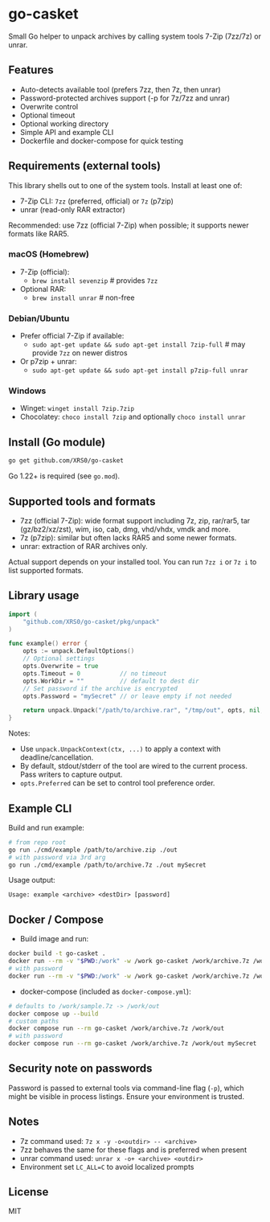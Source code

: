 # go-casket

Small Go helper to unpack archives by calling system tools 7-Zip (7zz/7z) or unrar.

## Features
- Auto-detects available tool (prefers 7zz, then 7z, then unrar)
- Password-protected archives support (-p for 7z/7zz and unrar)
- Overwrite control
- Optional timeout
- Optional working directory
- Simple API and example CLI
- Dockerfile and docker-compose for quick testing

## Requirements (external tools)
This library shells out to one of the system tools. Install at least one of:
- 7-Zip CLI: `7zz` (preferred, official) or `7z` (p7zip)
- unrar (read-only RAR extractor)

Recommended: use 7zz (official 7-Zip) when possible; it supports newer formats like RAR5.

### macOS (Homebrew)
- 7-Zip (official):
  - `brew install sevenzip`  # provides `7zz`
- Optional RAR:
  - `brew install unrar`     # non-free

### Debian/Ubuntu
- Prefer official 7-Zip if available:
  - `sudo apt-get update && sudo apt-get install 7zip-full`  # may provide `7zz` on newer distros
- Or p7zip + unrar:
  - `sudo apt-get update && sudo apt-get install p7zip-full unrar`

### Windows
- Winget: `winget install 7zip.7zip`
- Chocolatey: `choco install 7zip` and optionally `choco install unrar`

## Install (Go module)
```bash
go get github.com/XRS0/go-casket
```
Go 1.22+ is required (see `go.mod`).

## Supported tools and formats
- 7zz (official 7-Zip): wide format support including 7z, zip, rar/rar5, tar (gz/bz2/xz/zst), wim, iso, cab, dmg, vhd/vhdx, vmdk and more.
- 7z (p7zip): similar but often lacks RAR5 and some newer formats.
- unrar: extraction of RAR archives only.

Actual support depends on your installed tool. You can run `7zz i` or `7z i` to list supported formats.

## Library usage
```go
import (
    "github.com/XRS0/go-casket/pkg/unpack"
)

func example() error {
    opts := unpack.DefaultOptions()
    // Optional settings
    opts.Overwrite = true
    opts.Timeout = 0           // no timeout
    opts.WorkDir = ""          // default to dest dir
    // Set password if the archive is encrypted
    opts.Password = "mySecret" // or leave empty if not needed

    return unpack.Unpack("/path/to/archive.rar", "/tmp/out", opts, nil, nil)
}
```

Notes:
- Use `unpack.UnpackContext(ctx, ...)` to apply a context with deadline/cancellation.
- By default, stdout/stderr of the tool are wired to the current process. Pass writers to capture output.
- `opts.Preferred` can be set to control tool preference order.

## Example CLI
Build and run example:

```bash
# from repo root
go run ./cmd/example /path/to/archive.zip ./out
# with password via 3rd arg
go run ./cmd/example /path/to/archive.7z ./out mySecret
```

Usage output:
```
Usage: example <archive> <destDir> [password]
```

## Docker / Compose
- Build image and run:
```bash
docker build -t go-casket .
docker run --rm -v "$PWD:/work" -w /work go-casket /work/archive.7z /work/out
# with password
docker run --rm -v "$PWD:/work" -w /work go-casket /work/archive.7z /work/out mySecret
```
- docker-compose (included as `docker-compose.yml`):
```bash
# defaults to /work/sample.7z -> /work/out
docker compose up --build
# custom paths
docker compose run --rm go-casket /work/archive.7z /work/out
# with password
docker compose run --rm go-casket /work/archive.7z /work/out mySecret
```

## Security note on passwords
Password is passed to external tools via command-line flag (`-p`), which might be visible in process listings. Ensure your environment is trusted.

## Notes
- 7z command used: `7z x -y -o<outdir> -- <archive>`
- 7zz behaves the same for these flags and is preferred when present
- unrar command used: `unrar x -o+ <archive> <outdir>`
- Environment set `LC_ALL=C` to avoid localized prompts

## License
MIT